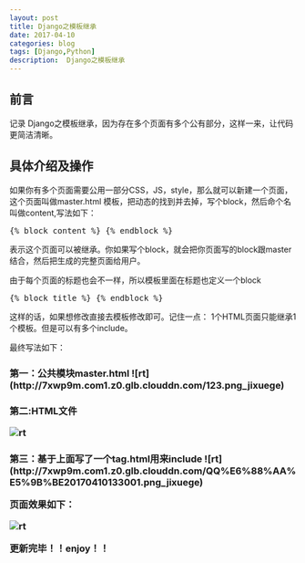 ```yaml
---
layout: post
title: Django之模板继承
date: 2017-04-10
categories: blog
tags: [Django,Python]
description:  Django之模板继承 
---
```



## 前言

记录 Django之模板继承，因为存在多个页面有多个公有部分，这样一来，让代码更简洁清晰。
## 具体介绍及操作
如果你有多个页面需要公用一部分CSS，JS，style，那么就可以新建一个页面，这个页面叫做master.html 模板，把动态的找到并去掉，写个block，然后命个名叫做content,写法如下：

<pre>
{% block content %} {% endblock %}
</pre>
表示这个页面可以被继承。你如果写个block，就会把你页面写的block跟master结合，然后把生成的完整页面给用户。

由于每个页面的标题也会不一样，所以模板里面在标题也定义一个block
<pre>
{% block title %} {% endblock %}
</pre>

这样的话，如果想修改直接去模板修改即可。记住一点：
1个HTML页面只能继承1个模板。但是可以有多个include。

最终写法如下：

<h3>第一：公共模块master.html
![rt](http://7xwp9m.com1.z0.glb.clouddn.com/123.png_jixuege)

<h3>第二:HTML文件

![rt](http://7xwp9m.com1.z0.glb.clouddn.com/321.png_jixuege)

<h3>第三：基于上面写了一个tag.html用来include
![rt](http://7xwp9m.com1.z0.glb.clouddn.com/QQ%E6%88%AA%E5%9B%BE20170410133001.png_jixuege)

页面效果如下：

![rt](http://7xwp9m.com1.z0.glb.clouddn.com/33.png_jixuege)


更新完毕！！enjoy！！

